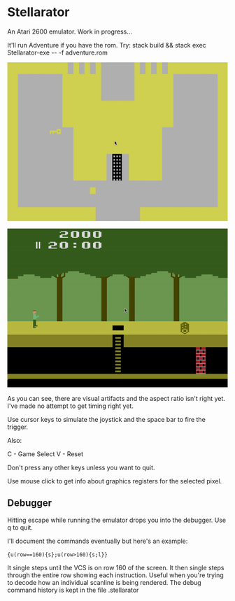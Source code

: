 # Stellarator

An Atari 2600 emulator.
Work in progress...

It'll run Adventure if you have the rom. Try:
stack build && stack exec Stellarator-exe -- -f adventure.rom

![Adventure screenshot](docs/adventure.gif?raw=true "Adventure Screenshot")

![Pitfall screenshot](docs/pitfall.gif?raw=true "Pitfall Screenshot")

As you can see, there are visual artifacts and the aspect ratio isn't right yet.
I've made no attempt to get timing right yet.

Use cursor keys to simulate the joystick and the space bar to fire the trigger.

Also:

C - Game Select
V - Reset

Don't press any other keys unless you want to quit.

Use mouse click to get info about graphics registers for the selected pixel.

Debugger
--------
Hitting escape while running the emulator drops you into the debugger.
Use q to quit.

I'll document the commands eventually but here's an example:

    {u(row==160){s};u(row>160){s;l}}

It single steps until the VCS is on row 160 of the screen.
It then single steps through the entire row showing each instruction.
Useful when you're trying to decode how an individual scanline is
being rendered.
The debug command history is kept in the file .stellarator
